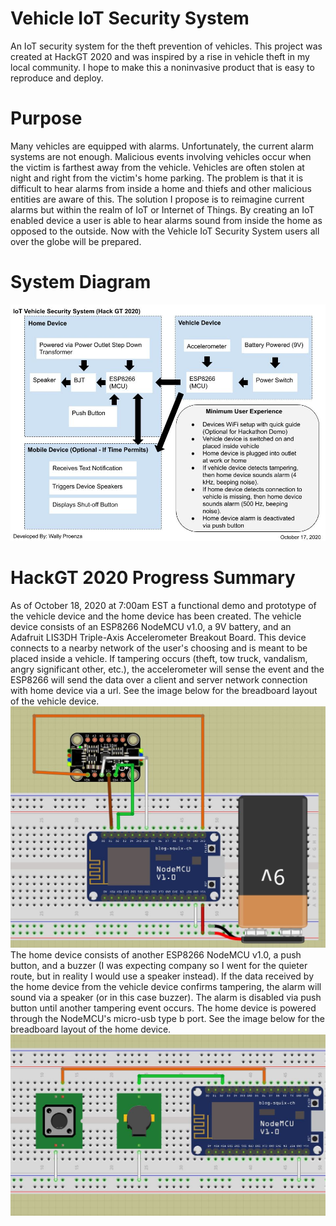 # Vehicle IoT Security System
An IoT security system for the theft prevention of vehicles.  This project was created at HackGT 2020 and was inspired by a rise in vehicle theft in my local community. I hope to make this a noninvasive product that is easy to reproduce and deploy. 
# Purpose 
Many vehicles are equipped with alarms. Unfortunately, the current alarm systems are not enough. Malicious events involving vehicles occur when the victim is farthest away from the vehicle. Vehicles are often stolen at night and right from the victim's home parking. The problem is that it is difficult to hear alarms from inside a home and thiefs and other malicious entities are aware of this. The solution I propose is to reimagine current alarms but within the realm of IoT or Internet of Things. By creating an IoT enabled device a user is able to hear alarms sound from inside the home as opposed to the outside. Now with the Vehicle IoT Security System users all over the globe will be prepared.
# System Diagram
![](https://github.com/origamiNDroid/Vehicle-IoT-Security-System/blob/main/Vehicle%20IoT%20Security.jpg)
# HackGT 2020 Progress Summary
As of October 18, 2020 at 7:00am EST a functional demo and prototype of the vehicle device and the home device has been created. The vehicle device consists of an ESP8266 NodeMCU v1.0, a 9V battery, and an Adafruit LIS3DH Triple-Axis Accelerometer Breakout Board. This device connects to a nearby network of the user's choosing and is meant to be placed inside a vehicle. If tampering occurs (theft, tow truck, vandalism, angry significant other, etc.), the accelerometer will sense the event and the ESP8266 will send the data over a client and server network connection with home device via a url. See the image below for the breadboard layout of the vehicle device.
![](https://github.com/origamiNDroid/Vehicle-IoT-Security-System/blob/main/bbpic_vehicledevice.JPG)
The home device consists of another ESP8266 NodeMCU v1.0, a push button, and a buzzer (I was expecting company so I went for the quieter route, but in reality I would use a speaker instead). If the data received by the home device from the vehicle device confirms tampering, the alarm will sound via a speaker (or in this case buzzer). The alarm is disabled via push button until another tampering event occurs. The home device is powered through the NodeMCU's micro-usb type b port. See the image below for the breadboard layout of the home device.
![](https://github.com/origamiNDroid/Vehicle-IoT-Security-System/blob/main/bbpic_homedevice.JPG)

